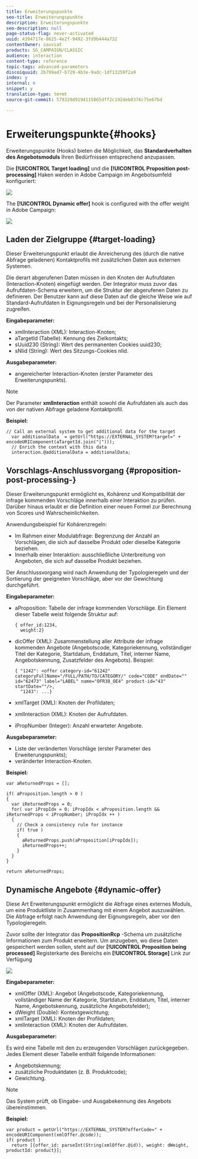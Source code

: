 ```yaml
---
title: Erweiterungspunkte
seo-title: Erweiterungspunkte
description: Erweiterungspunkte
seo-description: null
page-status-flag: never-activated
uuid: 4394717e-8625-4e2f-9492-3fd9b444a732
contentOwner: sauviat
products: SG_CAMPAIGN/CLASSIC
audience: interaction
content-type: reference
topic-tags: advanced-parameters
discoiquuid: 2b799ad7-b729-4b3e-9adc-1df13259f2a9
index: y
internal: n
snippet: y
translation-type: tm+mt
source-git-commit: 579329d9194115065dff2c192deb0376c75e67bd

---
```



# Erweiterungspunkte{#hooks}

Erweiterungspunkte (Hooks) bieten die Möglichkeit, das **Standardverhalten des Angebotsmoduls** Ihren Bedürfnissen entsprechend anzupassen.

Die **[!UICONTROL Target loading]** und die **[!UICONTROL Proposition post-processing]** Haken werden in Adobe Campaign im Angebotsumfeld konfiguriert:

![](assets/interaction_hooks_1.png)

The **[!UICONTROL Dynamic offer]** hook is configured with the offer weight in Adobe Campaign:

![](assets/interaction_hooks_2.png)

## Laden der Zielgruppe {#target-loading}

Dieser Erweiterungspunkt erlaubt die Anreicherung des (durch die native Abfrage geladenen) Kontaktprofils mit zusätzlichen Daten aus externen Systemen.

Die derart abgerufenen Daten müssen in den Knoten der Aufrufdaten (Interaction-Knoten) eingefügt werden. Der Integrator muss zuvor das Aufrufdaten-Schema erweitern, um die Struktur der abgerufenen Daten zu definieren. Der Benutzer kann auf diese Daten auf die gleiche Weise wie auf Standard-Aufrufdaten in Eignungsregeln und bei der Personalisierung zugreifen.

**Eingabeparameter:**

* xmlInteraction (XML): Interaction-Knoten;
* aTargetId (Tabelle): Kennung des Zielkontakts;
* sUuid230 (String): Wert des permanenten Cookies uuid230;
* sNlid (String): Wert des Sitzungs-Cookies nlid.

**Ausgabeparameter:**

* angereicherter Interaction-Knoten (erster Parameter des Erweiterungspunkts).

>[!NOTE]
>
>Der Parameter **xmlInteraction** enthält sowohl die Aufrufdaten als auch das von der nativen Abfrage geladene Kontaktprofil.

**Beispiel:**

```
// Call an external system to get additional data for the target
  var additionalData  = getUrl("https://EXTERNAL_SYSTEM?target=" + encodeURIComponent(aTargetId.join("|")));
  // Enrich the context with this data
  interaction.@additionalData = additionalData;
```

## Vorschlags-Anschlussvorgang {#proposition-post-processing-}

Dieser Erweiterungspunkt ermöglicht es, Kohärenz und Kompatibilität der infrage kommenden Vorschläge innerhalb einer Interaktion zu prüfen. Darüber hinaus erlaubt er die Definition einer neuen Formel zur Berechnung von Scores und Wahrscheinlichkeiten.

Anwendungsbeispiel für Kohärenzregeln:

* Im Rahmen einer Modulabfrage: Begrenzung der Anzahl an Vorschlägen, die sich auf dasselbe Produkt oder dieselbe Kategorie beziehen.
* Innerhalb einer Interaktion: ausschließliche Unterbreitung von Angeboten, die sich auf dasselbe Produkt beziehen.

Der Anschlussvorgang wird nach Anwendung der Typologieregeln und der Sortierung der geeigneten Vorschläge, aber vor der Gewichtung durchgeführt.

**Eingabeparameter:**

* aProposition: Tabelle der infrage kommenden Vorschläge. Ein Element dieser Tabelle weist folgende Struktur auf:

   ```
   { offer_id:1234,
     weight:2}
   ```

* dicOffer (XML): Zusammenstellung aller Attribute der infrage kommenden Angebote (Angebotscode, Kategoriekennung, vollständiger Titel der Kategorie, Startdatum, Enddatum, Titel, interner Name, Angebotskennung, Zusatzfelder des Angebots). Beispiel:

   ```
   { "1242": <offer category-id="61242" categoryFullName="/FULL/PATH/TO/CATEGORY/" code="CODE" endDate="" id="62473" label="LABEL" name="OFR38_OE4" product-id="43" startDate=""/>,
     "1243": ...}
   ```

* xmlTarget (XML): Knoten der Profildaten;
* xmlInteraction (XML): Knoten der Aufrufdaten.
* iPropNumber (Integer): Anzahl erwarteter Angebote.

**Ausgabeparameter:**

* Liste der veränderten Vorschläge (erster Parameter des Erweiterungspunkts);
* veränderter Interaction-Knoten.

**Beispiel:**

```
var aReturnedProps = [];

if( aProposition.length > 0 )
{
  var iReturnedProps = 0;
  for( var iPropIdx = 0; iPropIdx < aProposition.length && iReturnedProps < iPropNumber; iPropIdx ++ )
  {
    // Check a consistency rule for instance
    if( true )
    {
      aReturnedProps.push(aProposition[iPropIdx]);
      iReturnedProps++;
    }
  }
}

return aReturnedProps;
```

## Dynamische Angebote {#dynamic-offer}

Diese Art Erweiterungspunkt ermöglicht die Abfrage eines externes Moduls, um eine Produktliste in Zusammenhang mit einem Angebot auszuwählen. Die Abfrage erfolgt nach Anwendung der Eignungsregeln, aber vor den Typologieregeln.

Zuvor sollte der Integrator das **PropositionRcp** -Schema um zusätzliche Informationen zum Produkt erweitern. Um anzugeben, wo diese Daten gespeichert werden sollen, steht auf der **[!UICONTROL Proposition being processed]** Registerkarte des Bereichs ein **[!UICONTROL Storage]** Link zur Verfügung

![](assets/interaction_hooks_3.png)

**Eingabeparameter:**

* xmlOffer (XML): Angebot (Angebotscode, Kategoriekennung, vollständiger Name der Kategorie, Startdatum, Enddatum, Titel, interner Name, Angebotskennung, zusätzliche Angebotsfelder);
* dWeight (Double): Kontextgewichtung;
* xmlTarget (XML): Knoten der Profildaten;
* xmlInteraction (XML): Knoten der Aufrufdaten.

**Ausgabeparameter:**

Es wird eine Tabelle mit den zu erzeugenden Vorschlägen zurückgegeben. Jedes Element dieser Tabelle enthält folgende Informationen:

* Angebotskennung;
* zusätzliche Produktdaten (z. B. Produktcode);
* Gewichtung.

>[!NOTE]
>
>Das System prüft, ob Eingabe- und Ausgabekennung des Angebots übereinstimmen.

**Beispiel:**

```
var product = getUrl("https://EXTERNAL_SYSTEM?offerCode=" + encodeURIComponent(xmlOffer.@code));
if( product )
  return [{offer_id: parseInt(String(xmlOffer.@id)), weight: dWeight, productId: product}];
```

